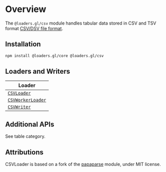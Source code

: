 # Overview

The `@loaders.gl/csv` module handles tabular data stored in CSV and TSV format 
[CSV/DSV file format](https://en.wikipedia.org/wiki/Comma-separated_values). 

## Installation

```bash
npm install @loaders.gl/core @loaders.gl/csv
```

## Loaders and Writers

| Loader                                                         |
| -------------------------------------------------------------- |
| [`CSVLoader`](modules/csv/docs/api-reference/csv-loader)       |
| [`CSVWorkerLoader`](modules/csv/docs/api-reference/csv-loader) |
| [`CSVWriter`](modules/csv/docs/api-reference/csv-loader)       |

## Additional APIs

See table category.

## Attributions

CSVLoader is based on a fork of the [papaparse](https://github.com/mholt/PapaParse) module, under MIT license.
